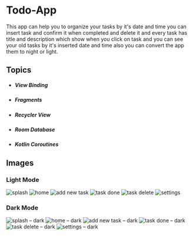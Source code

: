 # **Todo-App**
This app can help you to organize your tasks by it's date and time
you can insert task and confirm it when completed and delete it and every task has title and description which show when you click on task and you can see your old tasks by it's inserted date and time also you can convert the app them to night or light.

## **Topics**
+ ##### View Binding
+ ##### Fragments
+ ##### Recycler View
+ ##### Room Database
+ ##### Kotlin Coroutines

## **Images**

### **Light Mode**
![splash](https://github.com/Mohamed00-Hany/Todo-App/assets/123842448/58e0cbf1-2393-49a6-9e99-825789a13920)
![home](https://github.com/Mohamed00-Hany/Todo-App/assets/123842448/c8dc036e-bd71-485e-bee8-273fe2c19576)
![add new task](https://github.com/Mohamed00-Hany/Todo-App/assets/123842448/ed67fec6-b391-430b-b546-3a64bc126fa9)
![task done](https://github.com/Mohamed00-Hany/Todo-App/assets/123842448/52aa15b2-3f8f-404c-92df-6f0a3c06e2a2)
![task delete](https://github.com/Mohamed00-Hany/Todo-App/assets/123842448/773a7cb6-6d46-46d8-a982-833e71ae9614)
![settings](https://github.com/Mohamed00-Hany/Todo-App/assets/123842448/2f8ce276-ac2e-4b5f-9314-93f1612ad511)

### **Dark Mode**
![splash – dark](https://github.com/Mohamed00-Hany/Todo-App/assets/123842448/a6812b7a-2b80-45d1-8210-b7de8f886547)
![home – dark](https://github.com/Mohamed00-Hany/Todo-App/assets/123842448/1a43cb0a-c019-4dd3-b98a-3657dfee65df)
![add new task – dark](https://github.com/Mohamed00-Hany/Todo-App/assets/123842448/1bcf57bf-ea5d-4596-b222-6cce4d695c7e)
![task done – dark](https://github.com/Mohamed00-Hany/Todo-App/assets/123842448/5a97335d-d9db-41be-94cd-edfb332b1692)
![task delete – dark](https://github.com/Mohamed00-Hany/Todo-App/assets/123842448/cca5e0e7-3e1d-4099-bb9a-5a2bd3e4b957)
![settings – dark](https://github.com/Mohamed00-Hany/Todo-App/assets/123842448/3f99d664-4428-4d25-bb2e-75264c13acc3)
